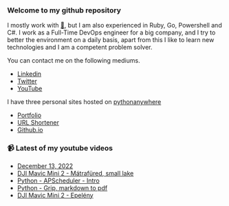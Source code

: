 ### Welcome to my github repository

I mostly work with [:snake:](https://www.python.org/), but I am also experienced in Ruby, Go, Powershell and C#. I work as a Full-Time DevOps engineer for a big company, and I try to better the environment on a daily basis, apart from this I like to learn new technologies and I am a competent problem solver.

You can contact me on the following mediums.
- [Linkedin](https://www.linkedin.com/in/r3ap3rpy)
- [Twitter](https://twitter.com/r3ap3rpy)
- [YouTube](https://www.youtube.com/channel/UC1qkMXH8d2I9DDAtBSeEHqg)

I have three personal sites hosted on [pythonanywhere](https://www.pythonanywhere.com/)
- [Portfolio](http://r3ap3rpy.pythonanywhere.com/)
- [URL Shortener](http://shortenpy.pythonanywhere.com/)
- [Github.io](https://r3ap3rpy.github.io/)

### :video_camera: Latest of my youtube videos
<!-- YOUTUBE:START -->
- [December 13, 2022](https://www.youtube.com/watch?v=ZH62HZ5kNjw)
- [DJI Mavic Mini 2 - Mátrafüred, small lake](https://www.youtube.com/watch?v=9p8-xGclkuU)
- [Python - APScheduler -  Intro](https://www.youtube.com/watch?v=G2xSqfLanV0)
- [Python - Grip, markdown to pdf](https://www.youtube.com/watch?v=fS1YsLuess4)
- [DJI Mavic Mini 2 - Epelény](https://www.youtube.com/watch?v=YwHves6gIyc)
<!-- YOUTUBE:END -->

